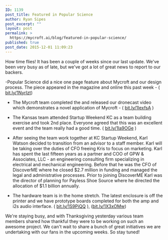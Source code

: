 ```yaml
---
ID: 1139
post_title: Featured in Popular Science
author: Ryan Sipes
post_excerpt: ""
layout: post
permalink: >
  https://mycroft.ai/blog/featured-in-popular-science/
published: true
post_date: 2015-12-01 11:09:23
---
```

How time flies! It has been a couple of weeks since our last update. We've been very busy as of late, but we've got a lot of great news to report to our backers.

-Popular Science did a nice one page feature about Mycroft and our design process. The piece appeared in the magazine and online this past week - ( <a href="http://www.popsci.com/ultimate-diy-ai" target="_blank">bit.ly/1NyrIzt</a>)

- The Mycroft team completed the and released our dronecast video which demonstrates a novel application of Mycroft - ( <a href="https://www.youtube.com/watch?v=Czaj0nlH2PU" target="_blank">bit.ly/1IexfsA</a> )

- The Kansas team attended Startup Weekend KC as a team building exercise and took 2nd place. Everyone agreed that this was an excellent event and the team really had a good time. ( <a href="https://www.dropbox.com/s/nglhmbl0lhla1ui/2015-11-18%2011.18.22.jpg?dl=0" target="_blank">bit.ly/1la9OGe</a> )

- After seeing the team work together at KC Startup Weekend, Karl Watson decided to transition from an advisor to a staff member. Karl will be taking over the duties of CFO freeing Kris to focus on marketing. Karl has spent the last fifteen years as a partner and COO of GPW &amp; Associates, LLC - an engineering consulting firm specializing in electrical and mechanical engineering. Before that he was the CFO of DiscoverME where he closed $2.7 million in funding and managed the legal and administrative processes. Prior to joining DiscoverME Karl was the director of planning for Payless Shoe Source where he directed the allocation of $1.1 billion annually.

- The hardware team is in the home stretch. The latest enclosure is off the printer and we have prototype boards completed for both the amp and i2s audio interface. ( <a href="https://www.dropbox.com/s/02hqs5oc1p5rrys/Exploded%20View.png?dl=0" target="_blank">bit.ly/1S9PiQQ</a> ), (<a href="https://www.dropbox.com/s/icp2ssiq3okmc0g/IMG_20151120_114044.jpg?dl=0" target="_blank">bit.ly/1X3xOMw</a>)

We're staying busy, and with Thanksgiving yesterday various team members shared how thankful they were to be working on such an awesome project. We can't wait to share a bunch of great initiatives we are undertaking with our fans in the upcoming weeks. So stay tuned!